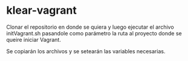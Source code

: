 # klear-vagrant

Clonar el repositorio en donde se quiera y luego ejecutar el archivo initVagrant.sh pasandole como parámetro la ruta al proyecto donde se queire iniciar Vagrant.

Se copiarán los archivos y se setearán las variables necesarias.

